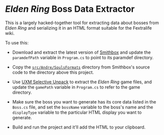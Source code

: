 # *Elden Ring* Boss Data Extractor

This is a largely hacked-together tool for extracting data about bosses from *Elden Ring* and
serializing it in an HTML format suitable for the Fextralife wiki.

To use this:

* Download and extract the latest version of [Smithbox] and update the `paramdefPath` variable in
  `Program.cs` to point to its paramdef directory.

* Copy the [`src/Andre/SoulsFormats`] directory from Smithbox's source code to the directory above
  this project.

* Use [UXM Selective Unpack] to extract the *Elden Ring* game files, and update the `gamePath`
  variable in `Program.cs` to refer to the game directory.

* Make sure the boss you want to generate has its core data listed in the `Boss.cs` file, and
  set the `bossName` variable to the boss's name and the `displayType` variable to the particular
  HTML display you want to generate.

* Build and run the project and it'll add the HTML to your clipboard.

[Smithbox]: https://github.com/vawser/Smithbox/tree/ad54d3a376478bf6ca99bd3ae9c9ae7cd22303d7
[`src/Andre/SoulsFormats`]: https://github.com/vawser/Smithbox/tree/main/src/Andre/SoulsFormats
[UXM Selective Unpack]: https://github.com/Nordgaren/UXM-Selective-Unpack
